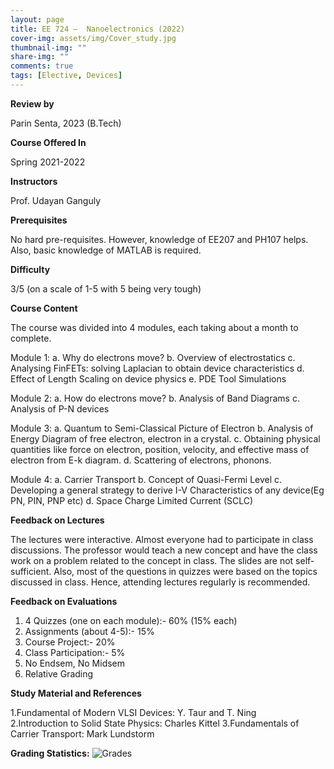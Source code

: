 ```yaml
---
layout: page
title: EE 724 –  Nanoelectronics (2022)
cover-img: assets/img/Cover_study.jpg
thumbnail-img: ""
share-img: ""
comments: true
tags: [Elective, Devices]
---
```


**Review by**

Parin Senta, 2023 (B.Tech)

**Course Offered In**

 Spring 2021-2022

**Instructors**

Prof. Udayan Ganguly

**Prerequisites**

No hard pre-requisites. However, knowledge of EE207 and PH107 helps. Also, basic knowledge of MATLAB is required.

**Difficulty**

3/5 (on a scale of 1-5 with 5 being very tough)

**Course Content**

The course was divided into 4 modules, each taking about a month to complete.

Module 1: 
a. Why do electrons move?
b. Overview of electrostatics
c. Analysing FinFETs: solving Laplacian to obtain device characteristics
d. Effect of Length Scaling on device physics
e. PDE Tool Simulations
    
Module 2: 
a. How do electrons move?
b. Analysis of Band Diagrams
c. Analysis of P-N devices

Module 3: 
a. Quantum to Semi-Classical Picture of Electron
b. Analysis of Energy Diagram of free electron, electron in a crystal.
c. Obtaining physical quantities like force on electron, position, velocity, and effective mass of electron from E-k diagram.
d. Scattering of electrons, phonons.
    
Module 4: 
a. Carrier Transport
b. Concept of Quasi-Fermi Level
c. Developing a general strategy to derive I-V Characteristics of any device(Eg PN, PIN, PNP etc)
d. Space Charge Limited Current (SCLC)


**Feedback on Lectures**

The lectures were interactive. Almost everyone had to participate in class discussions. The professor would teach a new concept and have the class work on a problem related to the concept in class. The slides are not self-sufficient. Also, most of the questions in quizzes were based on the topics discussed in class. Hence, attending lectures regularly is recommended.

**Feedback on Evaluations**

1. 4 Quizzes (one on each module):- 60% (15% each)
2. Assignments (about 4-5):- 15%
3. Course Project:- 20%
4. Class Participation:- 5%
5. No Endsem, No Midsem
6. Relative Grading

**Study Material and References**

1.Fundamental of Modern VLSI Devices: Y. Taur and T. Ning  
2.Introduction to Solid State Physics: Charles Kittel 
3.Fundamentals of Carrier Transport: Mark Lundstorm

**Grading Statistics:**
![Grades](EE724_2022_grades.png)
